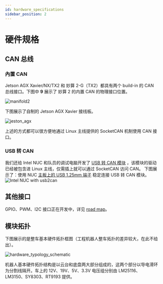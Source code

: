 ```yaml
---
id: hardware_specifications
sidebar_position: 2
---
```


# 硬件规格

## CAN 总线

### 內置 CAN

Jetson AGX Xavier/NX/TX2 和 妙算 2-G（TX2）都具有两个 build-in 的 CAN 总线接口。下图中 **9** 展示了 妙算 2 的内置 CAN 的物理接口位置。

![manifold2](/img/hardware_specifications/manifold2.png)

下图展示了自制的 Jetson AGX Xavier 接线板。

![jeston_agx](/img/hardware_specifications/jeston_agx.jpg)

上述的方式都可以很方便地通过 Linux 主线提供的 SocketCAN 机制使用 CAN 接口。

### USB 转 CAN

我们还给 Intel NUC 和队员的调试电脑开发了 [USB 转 CAN 模块](https://github.com/rm-controls/rm_usb2can) ，该模块的驱动已经被包含进 Linux 主线，仅需插上就可以通过 SocketCAN 访问 CAN。
下图展示了：使用 NUC [主板上的 USB 1.25mm 端子](https://www.intel.com/content/www/us/en/support/articles/000006933/intel-nuc.html) 稳定连接 USB 转 CAN 模块。
![Intel NUC with usb2can](/img/hardware_specifications/nuc_with_usb2can.jpg)

## 其他接口

GPIO、PWM、I2C 接口正在开发中，详见 [road map](TODO)。

## 模块拓扑

下图展示的是整车基本硬件拓扑框图（工程机器人整车拓扑的差异较大，在此不给出）。

![hardware_typology_schematic](/img/hardware_specifications/hardware_typology_schematic.png)

机器人基本硬件拓扑结构是以云台和底盘两大部分组成的，这两个部分以导电滑环为分割线隔开。车上的 12V、19V、5V、3.3V 电压组分别由 LM25116、LM3150、SY8303、RT9193 提供。
